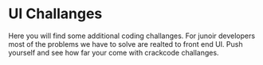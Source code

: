 # UI Challanges
Here you will find some additional coding challanges. For junoir developers most of the problems we have to solve are realted to front end UI. Push yourself and see how far your come with crackcode challanges. 